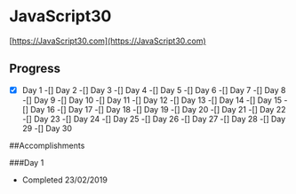 # JavaScript30
[https://JavaScript30.com](https://JavaScript30.com)

## Progress
-[x] Day 1
-[] Day 2
-[] Day 3
-[] Day 4
-[] Day 5
-[] Day 6
-[] Day 7
-[] Day 8
-[] Day 9
-[] Day 10
-[] Day 11
-[] Day 12
-[] Day 13
-[] Day 14
-[] Day 15
-[] Day 16
-[] Day 17
-[] Day 18
-[] Day 19
-[] Day 20
-[] Day 21
-[] Day 22
-[] Day 23
-[] Day 24
-[] Day 25
-[] Day 26
-[] Day 27
-[] Day 28
-[] Day 29
-[] Day 30

##Accomplishments

###Day 1
- Completed 23/02/2019
